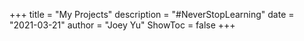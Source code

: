 +++
title = "My Projects"
description = "#NeverStopLearning"
date = "2021-03-21"
author = "Joey Yu"
ShowToc = false
+++

